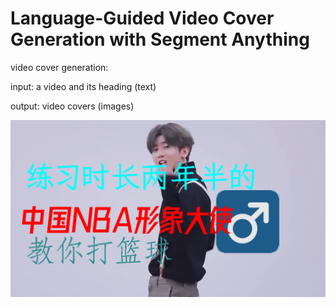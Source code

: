 # Language-Guided Video Cover Generation with Segment Anything

video cover generation: 

input: a video and its heading (text)

output: video covers (images)

<img src="https://github.com/yunlong10/video-cover-gen/blob/main/example/outputs_1/w_bg/cover_7.png?raw=true" />
